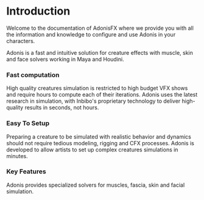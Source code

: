 # Introduction

Welcome to the documentation of AdonisFX where we provide you with all the information and knowledge to configure and use Adonis in your characters.

Adonis is a fast and intuitive solution for creature effects with muscle, skin and face solvers working in Maya and Houdini.

### Fast computation

High quality creatures simulation is restricted to high budget VFX shows and require hours to compute each of their iterations. Adonis uses the latest research in simulation, with Inbibo's proprietary technology to deliver high-quality results in seconds, not hours.

### Easy To Setup

Preparing a creature to be simulated with realistic behavior and dynamics should not require tedious modeling, rigging and CFX processes. Adonis is developed to allow artists to set up complex creatures simulations in minutes.

### Key Features

Adonis provides specialized solvers for muscles, fascia, skin and facial simulation.
